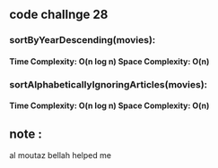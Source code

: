 ## code challnge 28 

### sortByYearDescending(movies):
####  Time Complexity: O(n log n) Space Complexity: O(n)

### sortAlphabeticallyIgnoringArticles(movies):
#### Time Complexity: O(n log n) Space Complexity: O(n)
## note :
al moutaz bellah helped me 
